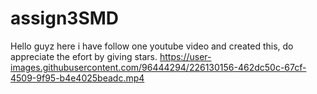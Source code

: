 # assign3SMD
Hello guyz here i have follow one youtube video and created this, do appreciate the efort by giving stars. 
https://user-images.githubusercontent.com/96444294/226130156-462dc50c-67cf-4509-9f95-b4e4025beadc.mp4

